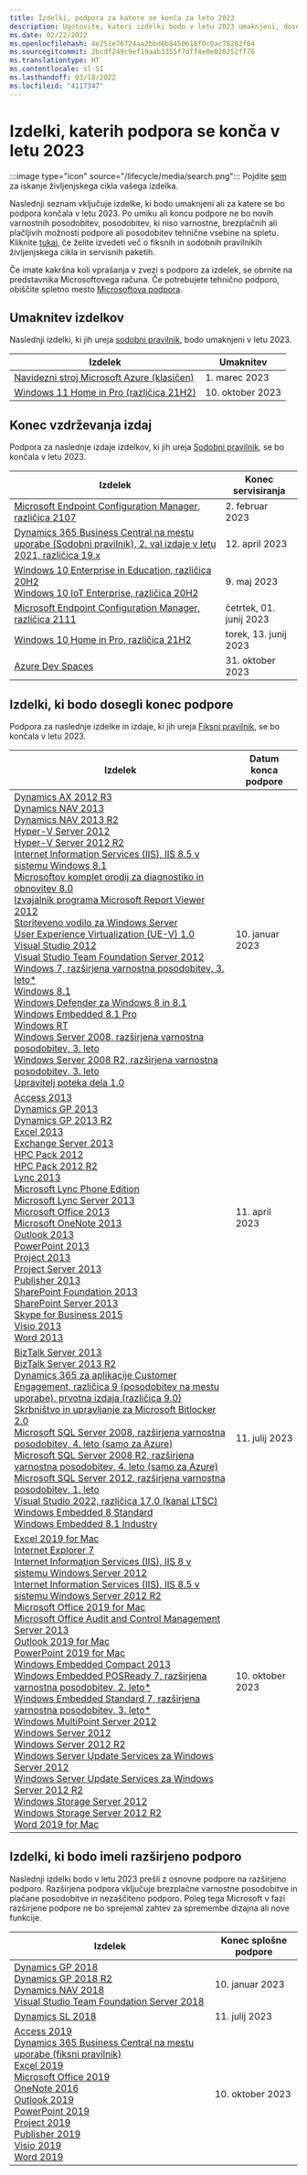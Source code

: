 ```yaml
---
title: Izdelki, podpora za katere se konča za leto 2023
description: Ugotovite, kateri izdelki bodo v letu 2023 umaknjeni, dosegli konec podpore ali prešli z osnovne podpore na razširjeno podporo.
ms.date: 02/22/2022
ms.openlocfilehash: 4e251e76724aa2bbd6b8450616f0c0ac78282f04
ms.sourcegitcommit: 2bcdf249c9ef19aab3355f7dff4e0e020252ff76
ms.translationtype: HT
ms.contentlocale: sl-SI
ms.lasthandoff: 03/18/2022
ms.locfileid: "4117347"
---
```

# <a name="products-ending-support-in-2023"></a>Izdelki, katerih podpora se konča v letu 2023

:::image type="icon" source="/lifecycle/media/search.png":::
Pojdite [sem](/lifecycle/products/) za iskanje življenjskega cikla vašega izdelka.

Naslednji seznam vključuje izdelke, ki bodo umaknjeni ali za katere se bo podpora končala v letu 2023. Po umiku ali koncu podpore ne bo novih varnostnih posodobitev, posodobitev, ki niso varnostne, brezplačnih ali plačljivih možnosti podpore ali posodobitev tehnične vsebine na spletu. Kliknite [tukaj](/lifecycle/overview/product-end-of-support-overview), če želite izvedeti več o fiksnih in sodobnih pravilnikih življenjskega cikla in servisnih paketih.

Če imate kakršna koli vprašanja v zvezi s podporo za izdelek, se obrnite na predstavnika Microsoftovega računa. Če potrebujete tehnično podporo, obiščite spletno mesto [Microsoftova podpora](https://support.microsoft.com/contactus/?ws=support).

## <a name="product-retirements"></a>Umaknitev izdelkov

Naslednji izdelki, ki jih ureja [sodobni pravilnik](/lifecycle/policies/modern), bodo umaknjeni v letu 2023.

| Izdelek | Umaknitev |
| --- | --- |
| [Navidezni stroj Microsoft Azure (klasičen)](/lifecycle/products/microsoft-azure-virtual-machine-classic?branch=live)<br> | 1. marec 2023 |
| [Windows 11 Home in Pro (različica 21H2)](/lifecycle/products/windows-11-home-and-pro-version-21h2?branch=live)<br> | 10. oktober 2023 |


## <a name="release-end-of-servicing"></a>Konec vzdrževanja izdaj

Podpora za naslednje izdaje izdelkov, ki jih ureja [Sodobni pravilnik](/lifecycle/policies/modern), se bo končala v letu 2023.

| Izdelek | Konec servisiranja |
| --- | --- |
| [Microsoft Endpoint Configuration Manager, različica 2107](/lifecycle/products/microsoft-endpoint-configuration-manager?branch=live)<br> | 2. februar 2023 |
| [Dynamics 365 Business Central na mestu uporabe (Sodobni pravilnik), 2. val izdaje v letu 2021, različica 19.x](/lifecycle/products/dynamics-365-business-central-onpremises-modern-policy?branch=live)<br> | 12. april 2023 |
| [Windows 10 Enterprise in Education, različica 20H2](/lifecycle/products/windows-10-enterprise-and-education?branch=live)<br>[Windows 10 IoT Enterprise, različica 20H2](/lifecycle/products/windows-10-iot-enterprise?branch=live)<br> | 9. maj 2023 |
| [Microsoft Endpoint Configuration Manager, različica 2111](/lifecycle/products/microsoft-endpoint-configuration-manager?branch=live)<br> | četrtek, 01. junij 2023 |
| [Windows 10 Home in Pro, različica 21H2](/lifecycle/products/windows-10-home-and-pro?branch=live)<br> | torek, 13. junij 2023 |
| [Azure Dev Spaces](/lifecycle/products/azure-dev-spaces?branch=live)<br> | 31. oktober 2023 |


## <a name="products-reaching-end-of-support"></a>Izdelki, ki bodo dosegli konec podpore

Podpora za naslednje izdelke in izdaje, ki jih ureja [Fiksni pravilnik](/lifecycle/policies/fixed), se bo končala v letu 2023.

| Izdelek | Datum konca podpore |
| --- | --- |
| [Dynamics AX 2012 R3](/lifecycle/products/dynamics-ax-2012-r3?branch=live)<br>[Dynamics NAV 2013](/lifecycle/products/dynamics-nav-2013?branch=live)<br>[Dynamics NAV 2013 R2](/lifecycle/products/dynamics-nav-2013-r2?branch=live)<br>[Hyper-V Server 2012](/lifecycle/products/hyperv-server-2012?branch=live)<br>[Hyper-V Server 2012 R2](/lifecycle/products/hyperv-server-2012-r2?branch=live)<br>[Internet Information Services (IIS), IIS 8.5 v sistemu Windows 8.1](/lifecycle/products/internet-information-services-iis?branch=live)<br>[Microsoftov komplet orodij za diagnostiko in obnovitev 8.0](/lifecycle/products/microsoft-diagnostics-and-recovery-toolset-80?branch=live)<br>[Izvajalnik programa Microsoft Report Viewer 2012](/lifecycle/products/microsoft-report-viewer-2012-runtime?branch=live)<br>[Storiteveno vodilo za Windows Server](/lifecycle/products/service-bus-for-windows-server?branch=live)<br>[User Experience Virtualization (UE-V) 1.0](/lifecycle/products/user-experience-virtualization-uev-10?branch=live)<br>[Visual Studio 2012](/lifecycle/products/visual-studio-2012?branch=live)<br>[Visual Studio Team Foundation Server 2012](/lifecycle/products/visual-studio-team-foundation-server-2012?branch=live)<br>[Windows 7, razširjena varnostna posodobitev, 3. leto*](/lifecycle/products/windows-7?branch=live)<br>[Windows 8.1](/lifecycle/products/windows-81?branch=live)<br>[Windows Defender za Windows 8 in 8.1](/lifecycle/products/windows-defender-for-windows-8-and-81?branch=live)<br>[Windows Embedded 8.1 Pro](/lifecycle/products/windows-embedded-81-pro?branch=live)<br>[Windows RT](/lifecycle/products/windows-rt?branch=live)<br>[Windows Server 2008, razširjena varnostna posodobitev, 3. leto](/lifecycle/products/windows-server-2008?branch=live)<br>[Windows Server 2008 R2, razširjena varnostna posodobitev, 3. leto](/lifecycle/products/windows-server-2008-r2?branch=live)<br>[Upravitelj poteka dela 1.0](/lifecycle/products/workflow-manager-10?branch=live)<br> | 10. januar 2023 |
| [Access 2013](/lifecycle/products/access-2013?branch=live)<br>[Dynamics GP 2013](/lifecycle/products/dynamics-gp-2013?branch=live)<br>[Dynamics GP 2013 R2](/lifecycle/products/dynamics-gp-2013-r2?branch=live)<br>[Excel 2013](/lifecycle/products/excel-2013?branch=live)<br>[Exchange Server 2013](/lifecycle/products/exchange-server-2013?branch=live)<br>[HPC Pack 2012](/lifecycle/products/hpc-pack-2012?branch=live)<br>[HPC Pack 2012 R2](/lifecycle/products/hpc-pack-2012-r2?branch=live)<br>[Lync 2013](/lifecycle/products/microsoft-lync-2013?branch=live)<br>[Microsoft Lync Phone Edition](/lifecycle/products/microsoft-lync-phone-edition?branch=live)<br>[Microsoft Lync Server 2013](/lifecycle/products/microsoft-lync-server-2013?branch=live)<br>[Microsoft Office 2013](/lifecycle/products/microsoft-office-2013?branch=live)<br>[Microsoft OneNote 2013](/lifecycle/products/microsoft-onenote-2013?branch=live)<br>[Outlook 2013](/lifecycle/products/outlook-2013?branch=live)<br>[PowerPoint 2013](/lifecycle/products/powerpoint-2013?branch=live)<br>[Project 2013](/lifecycle/products/project-2013?branch=live)<br>[Project Server 2013](/lifecycle/products/project-server-2013?branch=live)<br>[Publisher 2013](/lifecycle/products/publisher-2013?branch=live)<br>[SharePoint Foundation 2013](/lifecycle/products/sharepoint-foundation-2013?branch=live)<br>[SharePoint Server 2013](/lifecycle/products/sharepoint-server-2013?branch=live)<br>[Skype for Business 2015](/lifecycle/products/skype-for-business-2015?branch=live)<br>[Visio 2013](/lifecycle/products/visio-2013?branch=live)<br>[Word 2013](/lifecycle/products/word-2013?branch=live)<br> | 11. april 2023 |
| [BizTalk Server 2013](/lifecycle/products/biztalk-server-2013?branch=live)<br>[BizTalk Server 2013 R2](/lifecycle/products/biztalk-server-2013-r2?branch=live)<br>[Dynamics 365 za aplikacije Customer Engagement, različica 9 (posodobitev na mestu uporabe), prvotna izdaja (različica 9.0)](/lifecycle/products/dynamics-365-for-customer-engagement-apps-version-9-onpremises-update?branch=live)<br>[Skrbništvo in upravljanje za Microsoft Bitlocker 2.0](/lifecycle/products/microsoft-bitlocker-administration-and-monitoring-20?branch=live)<br>[Microsoft SQL Server 2008, razširjena varnostna posodobitev, 4. leto (samo za Azure)](/lifecycle/products/microsoft-sql-server-2008?branch=live)<br>[Microsoft SQL Server 2008 R2, razširjena varnostna posodobitev, 4. leto (samo za Azure)](/lifecycle/products/microsoft-sql-server-2008-r2?branch=live)<br>[Microsoft SQL Server 2012, razširjena varnostna posodobitev, 1. leto](/lifecycle/products/microsoft-sql-server-2012?branch=live)<br>[Visual Studio 2022, različica 17.0 (kanal LTSC)](/lifecycle/products/visual-studio-2022?branch=live)<br>[Windows Embedded 8 Standard](/lifecycle/products/windows-embedded-8-standard?branch=live)<br>[Windows Embedded 8.1 Industry](/lifecycle/products/windows-embedded-81-industry?branch=live)<br> | 11. julij 2023 |
| [Excel 2019 for Mac](/lifecycle/products/excel-2019-for-mac?branch=live)<br>[Internet Explorer 7](/lifecycle/products/internet-explorer-7?branch=live)<br>[Internet Information Services (IIS), IIS 8 v sistemu Windows Server 2012](/lifecycle/products/internet-information-services-iis?branch=live)<br>[Internet Information Services (IIS), IIS 8.5 v sistemu Windows Server 2012 R2](/lifecycle/products/internet-information-services-iis?branch=live)<br>[Microsoft Office 2019 for Mac](/lifecycle/products/microsoft-office-2019-for-mac?branch=live)<br>[Microsoft Office Audit and Control Management Server 2013](/lifecycle/products/microsoft-office-audit-and-control-management-server-2013?branch=live)<br>[Outlook 2019 for Mac](/lifecycle/products/outlook-2019-for-mac?branch=live)<br>[PowerPoint 2019 for Mac](/lifecycle/products/powerpoint-2019-for-mac?branch=live)<br>[Windows Embedded Compact 2013](/lifecycle/products/windows-embedded-compact-2013?branch=live)<br>[Windows Embedded POSReady 7, razširjena varnostna posodobitev, 2. leto*](/lifecycle/products/windows-embedded-posready-7?branch=live)<br>[Windows Embedded Standard 7, razširjena varnostna posodobitev, 3. leto*](/lifecycle/products/windows-embedded-standard-7?branch=live)<br>[Windows MultiPoint Server 2012](/lifecycle/products/windows-multipoint-server-2012?branch=live)<br>[Windows Server 2012](/lifecycle/products/windows-server-2012?branch=live)<br>[Windows Server 2012 R2](/lifecycle/products/windows-server-2012-r2?branch=live)<br>[Windows Server Update Services za Windows Server 2012](/lifecycle/products/windows-server-update-services-for-windows-server-2012?branch=live)<br>[Windows Server Update Services za Windows Server 2012 R2](/lifecycle/products/windows-server-update-services-for-windows-server-2012-r2?branch=live)<br>[Windows Storage Server 2012](/lifecycle/products/windows-storage-server-2012?branch=live)<br>[Windows Storage Server 2012 R2](/lifecycle/products/windows-storage-server-2012-r2?branch=live)<br>[Word 2019 for Mac](/lifecycle/products/word-2019-for-mac?branch=live)<br> | 10. oktober 2023 |


## <a name="products-moving-to-extended-support"></a>Izdelki, ki bodo imeli razširjeno podporo

Naslednji izdelki bodo v letu 2023 prešli z osnovne podpore na razširjeno podporo. Razširjena podpora vključuje brezplačne varnostne posodobitve in plačane posodobitve in nezaščiteno podporo. Poleg tega Microsoft v fazi razširjene podpore ne bo sprejemal zahtev za spremembe dizajna ali nove funkcije.

| Izdelek | Konec splošne podpore |
| --- | --- |
| [Dynamics GP 2018](/lifecycle/products/dynamics-gp-2018?branch=live)<br>[Dynamics GP 2018 R2](/lifecycle/products/dynamics-gp-2018-r2?branch=live)<br>[Dynamics NAV 2018](/lifecycle/products/dynamics-nav-2018?branch=live)<br>[Visual Studio Team Foundation Server 2018](/lifecycle/products/visual-studio-team-foundation-server-2018?branch=live)<br> | 10. januar 2023 |
| [Dynamics SL 2018](/lifecycle/products/dynamics-sl-2018?branch=live)<br> | 11. julij 2023 |
| [Access 2019](/lifecycle/products/access-2019?branch=live)<br>[Dynamics 365 Business Central na mestu uporabe (fiksni pravilnik)](/lifecycle/products/dynamics-365-business-central-onpremises-fixed-policy?branch=live)<br>[Excel 2019](/lifecycle/products/excel-2019?branch=live)<br>[Microsoft Office 2019](/lifecycle/products/microsoft-office-2019?branch=live)<br>[OneNote 2016](/lifecycle/products/onenote-2016?branch=live)<br>[Outlook 2019](/lifecycle/products/outlook-2019?branch=live)<br>[PowerPoint 2019](/lifecycle/products/powerpoint-2019?branch=live)<br>[Project 2019](/lifecycle/products/project-2019?branch=live)<br>[Publisher 2019](/lifecycle/products/publisher-2019?branch=live)<br>[Visio 2019](/lifecycle/products/visio-2019?branch=live)<br>[Word 2019](/lifecycle/products/word-2019?branch=live)<br> | 10. oktober 2023 |
